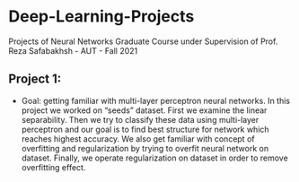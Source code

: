 # Deep-Learning-Projects
Projects of Neural Networks Graduate Course under Supervision of Prof. Reza Safabakhsh - AUT - Fall 2021

## Project 1:
* Goal: getting familiar with multi-layer perceptron neural networks.
In this project we worked on “seeds” dataset. First we examine the linear separability. Then we try to classify these data using multi-layer perceptron and our goal is to find best structure for network which reaches highest accuracy. We also get familiar with concept of overfitting and regularization by trying to overfit neural network on dataset. Finally, we operate regularization on dataset in order to remove overfitting effect.

